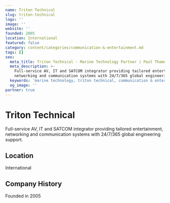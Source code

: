 ```yaml
---
name: Triton Technical
slug: triton-technical
logo: ''
image: ''
website: ''
founded: 2005
location: International
featured: false
category: content/categories/communication-&-entertainment.md
tags: []
seo:
  meta_title: Triton Technical - Marine Technology Partner | Paul Thames
  meta_description: >-
    Full-service AV, IT and SATCOM integrator providing tailored entertainment,
    networking and communication systems with 24/7/365 global engineering supp
  keywords: 'marine technology, triton technical, communication & entertainment'
  og_image: ''
partner: true
---
```


# Triton Technical

Full-service AV, IT and SATCOM integrator providing tailored entertainment, networking and communication systems with 24/7/365 global engineering support.



## Location

International

## Company History

Founded in 2005